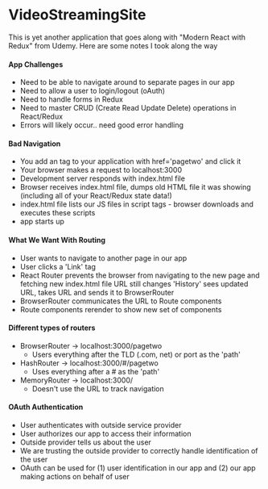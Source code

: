 # VideoStreamingSite

This is yet another application that goes along with "Modern React with Redux" from Udemy. Here are some notes I took along the way

#### App Challenges

- Need to be able to navigate around to separate pages in our app
- Need to allow a user to login/logout (oAuth)
- Need to handle forms in Redux
- Need to master CRUD (Create Read Update Delete) operations in React/Redux
- Errors will likely occur.. need good error handling

#### Bad Navigation

- You add an <a/> tag to your application with href='pagetwo' and click it
- Your browser makes a request to localhost:3000
- Development server responds with index.html file
- Browser receives index.html file, dumps old HTML file it was showing (including all of your React/Redux state data!)
- index.html file lists our JS files in script tags - browser downloads and executes these scripts
- app starts up

#### What We Want With Routing

- User wants to navigate to another page in our app
- User clicks a 'Link' tag
- React Router prevents the browser from navigating to the new page and fetching new index.html file
  URL still changes
  'History' sees updated URL, takes URL and sends it to BrowserRouter
- BrowserRouter communicates the URL to Route components
- Route components rerender to show new set of components

#### Different types of routers

- BrowserRouter -> localhost:3000/pagetwo
  - Users everything after the TLD (.com, net) or port as the 'path'
- HashRouter -> localhost:3000/#/pagetwo
  - Uses everything after a # as the 'path'
- MemoryRouter -> localhost:3000/
  - Doesn't use the URL to track navigation

#### OAuth Authentication

- User authenticates with outside service provider
- User authorizes our app to access their information
- Outside provider tells us about the user
- We are trusting the outside provider to correctly handle identification of the user
- OAuth can be used for (1) user identification in our app and (2) our app making actions on behalf of user
